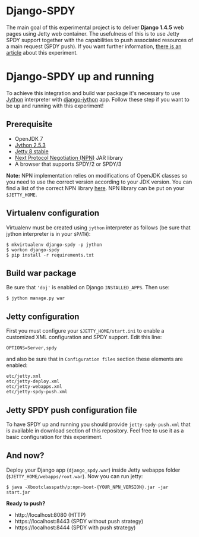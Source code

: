 Django-SPDY
===========
The main goal of this experimental project is to deliver **Django 1.4.5** web pages using Jetty web container.
The usefulness of this is to use Jetty SPDY support together with the capabilities to push associated resources of a main request (SPDY push). If you want further information, [there is an article][9] about this experiment.

Django-SPDY up and running
==========================
To achieve this integration and build war package it's necessary to use [Jython][1] interpreter with [django-jython][2] app.
Follow these step if you want to be up and running with this experiment!

Prerequisite
------------
* OpenJDK 7
* [Jython 2.5.3][5]
* [Jetty 8 stable][6]
* [Next Protocol Negotiation (NPN)][7] JAR library
* A browser that supports SPDY/2 or SPDY/3

**Note:** NPN implementation relies on modifications of OpenJDK classes so you need to use the correct version according to your JDK version. You can find a list of the correct NPN library [here][8].
NPN library can be put on your `$JETTY_HOME`.

Virtualenv configuration
------------------------
Virtualenv must be created using `jython` interpreter as follows (be sure that jython interpreter is in your `$PATH`):

    $ mkvirtualenv django-spdy -p jython
    $ workon django-spdy
    $ pip install -r requirements.txt

Build war package
-----------------
Be sure that `'doj'` is enabled on Django `INSTALLED_APPS`. Then use:

    $ jython manage.py war

Jetty configuration
-------------------
First you must configure your `$JETTY_HOME/start.ini` to enable a customized XML configuration and SPDY support. Edit this line:

    OPTIONS=Server,spdy

and also be sure that in `Configuration files` section these elements are enabled:

    etc/jetty.xml
    etc/jetty-deploy.xml
    etc/jetty-webapps.xml
    etc/jetty-spdy-push.xml

Jetty SPDY push configuration file
----------------------------------
To have SPDY up and running you should provide `jetty-spdy-push.xml` that is available in download section of this repository. Feel free to use it as a basic configuration for this experiment.

And now?
--------
Deploy your Django app (`django_spdy.war`) inside Jetty webapps folder (`$JETTY_HOME/webapps/root.war`).
Now you can run jetty:

    $ java -Xbootclasspath/p:npn-boot-{YOUR_NPN_VERSION}.jar -jar start.jar

**Ready to push?**

* http://localhost:8080 (HTTP)
* https://localhost:8443 (SPDY without push strategy)
* https://localhost:8444 (SPDY with push strategy)

[1]: http://jython.org/
[2]: http://code.google.com/p/django-jython/
[3]: http://spdy.evonove.it
[4]: https://spdy.evonove.it
[5]: http://jython.org/downloads.html
[6]: http://download.eclipse.org/jetty/
[7]: http://wiki.eclipse.org/Jetty/Feature/NPN
[8]: http://www.eclipse.org/jetty/documentation/current/npn-chapter.html#npn-versions
[9]: https://evonove.it/blog/2012/django-jetty-spdy-blazing-fast/
